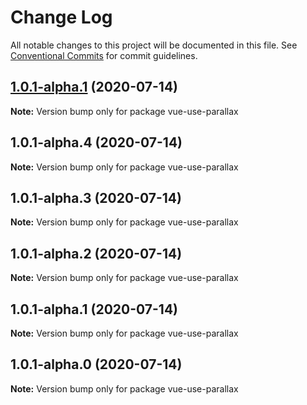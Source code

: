 # Change Log

All notable changes to this project will be documented in this file.
See [Conventional Commits](https://conventionalcommits.org) for commit guidelines.

## [1.0.1-alpha.1](https://github.com/tomieric/vue-use-parallax/compare/vue-use-parallax@1.0.1-alpha.4...vue-use-parallax@1.0.1-alpha.1) (2020-07-14)

**Note:** Version bump only for package vue-use-parallax





## 1.0.1-alpha.4 (2020-07-14)

**Note:** Version bump only for package vue-use-parallax





## 1.0.1-alpha.3 (2020-07-14)

**Note:** Version bump only for package vue-use-parallax





## 1.0.1-alpha.2 (2020-07-14)

**Note:** Version bump only for package vue-use-parallax





## 1.0.1-alpha.1 (2020-07-14)

**Note:** Version bump only for package vue-use-parallax





## 1.0.1-alpha.0 (2020-07-14)

**Note:** Version bump only for package vue-use-parallax
